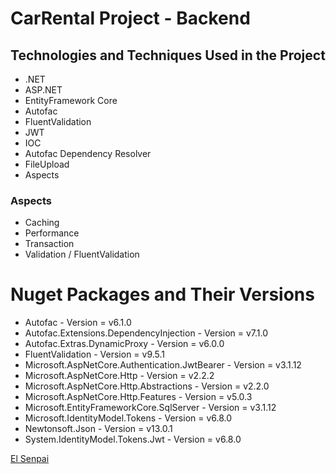 # CarRental Project - Backend


## Technologies and Techniques Used in the Project

* .NET
* ASP.NET 
* EntityFramework Core
* Autofac
* FluentValidation
* JWT
* IOC
* Autofac Dependency Resolver
* FileUpload
* Aspects

### Aspects
* Caching
* Performance
* Transaction
* Validation / FluentValidation





# Nuget Packages and Their Versions

* Autofac - Version = v6.1.0
* Autofac.Extensions.DependencyInjection - Version = v7.1.0
* Autofac.Extras.DynamicProxy - Version = v6.0.0
* FluentValidation - Version = v9.5.1
* Microsoft.AspNetCore.Authentication.JwtBearer - Version = v3.1.12
* Microsoft.AspNetCore.Http - Version = v2.2.2
* Microsoft.AspNetCore.Http.Abstractions - Version = v2.2.0
* Microsoft.AspNetCore.Http.Features - Version = v5.0.3
* Microsoft.EntityFrameworkCore.SqlServer - Version = v3.1.12
* Microsoft.IdentityModel.Tokens - Version = v6.8.0
* Newtonsoft.Json - Version = v13.0.1
* System.IdentityModel.Tokens.Jwt - Version = v6.8.0

[El Senpai](https://github.com/ElSenpai/)

